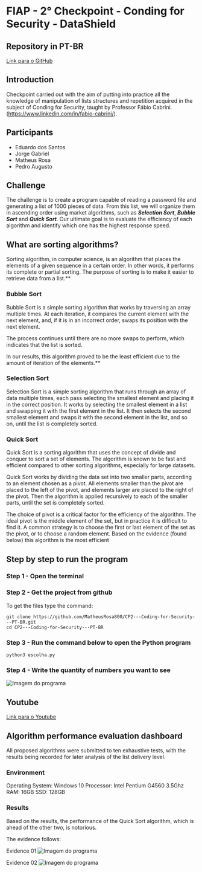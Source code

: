 # FIAP - 2° Checkpoint - Conding for Security - DataShield

## Repository in PT-BR
[Link para o GitHub](https://github.com/MatheusRosa800/CP2---CodingForSecurity---PT-BR)

## Introduction
Checkpoint carried out with the aim of putting into practice all the knowledge of manipulation of lists structures and repetition acquired in the subject of Conding for Security, taught by Professor Fábio Cabrini.(https://www.linkedin.com/in/fabio-cabrini/).

## Participants
- Eduardo dos Santos
- Jorge Gabriel
- Matheus Rosa
- Pedro Augusto

## Challenge
The challenge is to create a program capable of reading a password file and generating a list of 1000 pieces of data. From this list, we will organize them in ascending order using market algorithms, such as ***Selection Sort***, ***Bubble Sort*** and ***Quick Sort***. Our ultimate goal is to evaluate the efficiency of each algorithm and identify which one has the highest response speed.

## What are sorting algorithms?
Sorting algorithm, in computer science, is an algorithm that places the elements of a given sequence in a certain order. In other words, it performs its complete or partial sorting. The purpose of sorting is to make it easier to retrieve data from a list.**

### Bubble Sort
Bubble Sort is a simple sorting algorithm that works by traversing an array multiple times. At each iteration, it compares the current element with the next element, and, if it is in an incorrect order, swaps its position with the next element.

The process continues until there are no more swaps to perform, which indicates that the list is sorted.

In our results, this algorithm proved to be the least efficient due to the amount of iteration of the elements.**

### Selection Sort
Selection Sort is a simple sorting algorithm that runs through an array of data multiple times, each pass selecting the smallest element and placing it in the correct position. It works by selecting the smallest element in a list and swapping it with the first element in the list. It then selects the second smallest element and swaps it with the second element in the list, and so on, until the list is completely sorted.

### Quick Sort

Quick Sort is a sorting algorithm that uses the concept of divide and conquer to sort a set of elements. The algorithm is known to be fast and efficient compared to other sorting algorithms, especially for large datasets.

Quick Sort works by dividing the data set into two smaller parts, according to an element chosen as a pivot. All elements smaller than the pivot are placed to the left of the pivot, and elements larger are placed to the right of the pivot. Then the algorithm is applied recursively to each of the smaller parts, until the set is completely sorted.

The choice of pivot is a critical factor for the efficiency of the algorithm. The ideal pivot is the middle element of the set, but in practice it is difficult to find it. A common strategy is to choose the first or last element of the set as the pivot, or to choose a random element.
Based on the evidence (found below) this algorithm is the most efficient

## Step by step to run the program

### Step 1 - Open the terminal

### Step 2 - Get the project from github
To get the files type the command:
```
git clone https://github.com/MatheusRosa800/CP2---Coding-for-Security---PT-BR.git
cd CP2---Coding-for-Security---PT-BR
```

### Step 3 - Run the command below to open the Python program
```
python3 escolha.py

```

### Step 4 - Write the quantity of numbers you want to see
![Imagem do programa](https://i.ibb.co/JCs59J3/cod.png)

## Youtube
[Link para o Youtube](https://www.youtube.com/watch?v=wFsU3rTPcH8&ab_channel=PedroAugusto)

## Algorithm performance evaluation dashboard
All proposed algorithms were submitted to ten exhaustive tests, with the results being recorded for later analysis of the list delivery level.

### Environment

Operating System: Windows 10
Processor: Intel Pentium G4560 3.5Ghz
RAM: 16GB
SSD: 128GB

### Results
Based on the results, the performance of the Quick Sort algorithm, which is ahead of the other two, is notorious.

The evidence follows:

Evidence 01
![Imagem do programa](https://github.com/MatheusRosa800/CP2---CodingForSecurity---PT-BR/blob/main/evidencia-1.png)

Evidence 02
![Imagem do programa](https://github.com/MatheusRosa800/CP2---CodingForSecurity---PT-BR/blob/main/evidencia-2.png)
